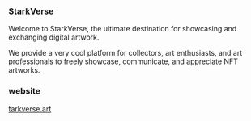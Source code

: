 ### StarkVerse
Welcome to StarkVerse, the ultimate destination for showcasing and exchanging digital artwork.

We provide a very cool platform for collectors, art enthusiasts, and art professionals to freely showcase, communicate, and appreciate NFT artworks.

### website
[tarkverse.art](https://starkverse.art)